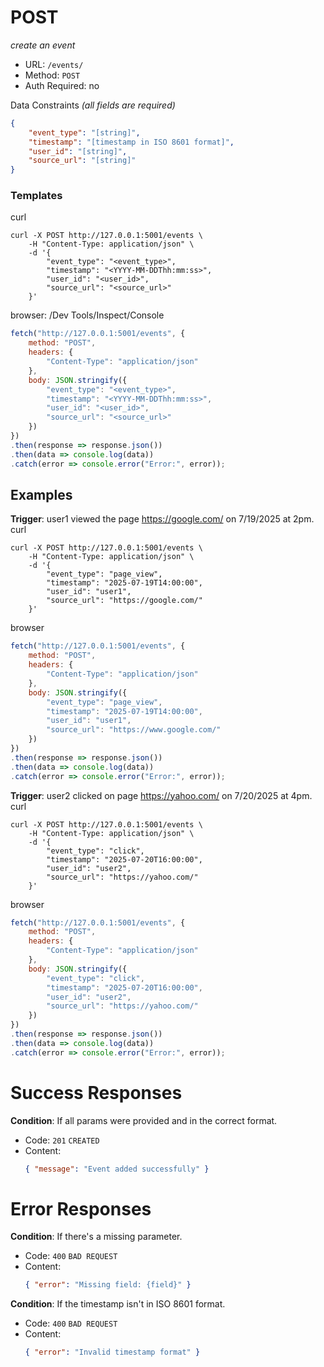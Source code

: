 # POST 
*create an event*

- URL: ``` /events/ ```
- Method: ``` POST ```
- Auth Required: no

Data Constraints *(all fields are required)*
```json
{
    "event_type": "[string]",
    "timestamp": "[timestamp in ISO 8601 format]",
    "user_id": "[string]",
    "source_url": "[string]"
}
```

### Templates
curl
```
curl -X POST http://127.0.0.1:5001/events \
    -H "Content-Type: application/json" \
    -d '{
        "event_type": "<event_type>",
        "timestamp": "<YYYY-MM-DDThh:mm:ss>",
        "user_id": "<user_id>",
        "source_url": "<source_url>"
    }'
```

browser: /Dev Tools/Inspect/Console
```javascript
fetch("http://127.0.0.1:5001/events", {
    method: "POST",
    headers: {
        "Content-Type": "application/json"
    },
    body: JSON.stringify({
        "event_type": "<event_type>",
        "timestamp": "<YYYY-MM-DDThh:mm:ss>",
        "user_id": "<user_id>",
        "source_url": "<source_url>"
    })
})
.then(response => response.json())
.then(data => console.log(data))
.catch(error => console.error("Error:", error));
```

## Examples
**Trigger**: user1 viewed the page https://google.com/ on 7/19/2025 at 2pm.
curl
```
curl -X POST http://127.0.0.1:5001/events \
    -H "Content-Type: application/json" \
    -d '{
        "event_type": "page_view",
        "timestamp": "2025-07-19T14:00:00",
        "user_id": "user1",
        "source_url": "https://google.com/"
    }'
``` 

browser
```javascript
fetch("http://127.0.0.1:5001/events", {
    method: "POST",
    headers: {
        "Content-Type": "application/json"
    },
    body: JSON.stringify({
        "event_type": "page_view",
        "timestamp": "2025-07-19T14:00:00",
        "user_id": "user1",
        "source_url": "https://www.google.com/"
    })
})
.then(response => response.json())
.then(data => console.log(data))
.catch(error => console.error("Error:", error));
```

**Trigger**: user2 clicked on page https://yahoo.com/ on 7/20/2025 at 4pm.
curl
```
curl -X POST http://127.0.0.1:5001/events \
    -H "Content-Type: application/json" \
    -d '{
        "event_type": "click",
        "timestamp": "2025-07-20T16:00:00",
        "user_id": "user2",
        "source_url": "https://yahoo.com/"
    }'
``` 

browser
```javascript
fetch("http://127.0.0.1:5001/events", {
    method: "POST",
    headers: {
        "Content-Type": "application/json"
    },
    body: JSON.stringify({
        "event_type": "click",
        "timestamp": "2025-07-20T16:00:00",
        "user_id": "user2",
        "source_url": "https://yahoo.com/"
    })
})
.then(response => response.json())
.then(data => console.log(data))
.catch(error => console.error("Error:", error));
```

# Success Responses
**Condition**: If all params were provided and in the correct format.
- Code: ```201``` ```CREATED```
- Content: 
    ```json 
    { "message": "Event added successfully" } 
    ```

# Error Responses
**Condition**: If there's a missing parameter.
- Code: ```400``` ```BAD REQUEST```
- Content: 
    ```json 
    { "error": "Missing field: {field}" } 
    ```

**Condition**: If the timestamp isn't in ISO 8601 format.
- Code: ```400``` ```BAD REQUEST```
- Content: 
    ```json 
    { "error": "Invalid timestamp format" } 
    ```

